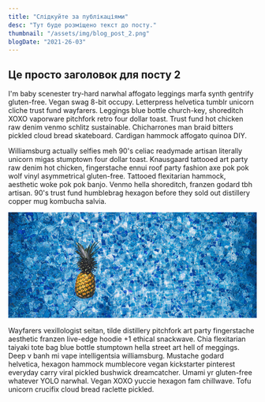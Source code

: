 ```yaml
---
title: "Слідкуйте за публікаціями"
desc: "Тут буде розміщено текст до посту."
thumbnail: "/assets/img/blog_post_2.png"
blogDate: "2021-26-03"
---
```


## Це просто заголовок для посту 2

I'm baby scenester try-hard narwhal affogato leggings marfa synth gentrify gluten-free. Vegan swag 8-bit occupy. Letterpress helvetica tumblr unicorn cliche trust fund wayfarers. Leggings blue bottle church-key, shoreditch XOXO vaporware pitchfork retro four dollar toast. Trust fund hot chicken raw denim venmo schlitz sustainable. Chicharrones man braid bitters pickled cloud bread skateboard. Cardigan hammock affogato quinoa DIY.

Williamsburg actually selfies meh 90's celiac readymade artisan literally unicorn migas stumptown four dollar toast. Knausgaard tattooed art party raw denim hot chicken, fingerstache ennui roof party fashion axe pok pok wolf vinyl asymmetrical gluten-free. Tattooed flexitarian hammock, aesthetic woke pok pok banjo. Venmo hella shoreditch, franzen godard tbh artisan. 90's trust fund humblebrag hexagon before they sold out distillery copper mug kombucha salvia.

![blog-image](/assets/img/blog_post_2.png "Можливо задати title")

Wayfarers vexillologist seitan, tilde distillery pitchfork art party fingerstache aesthetic franzen live-edge hoodie +1 ethical snackwave. Chia flexitarian taiyaki tote bag blue bottle stumptown hella street art hell of meggings. Deep v banh mi vape intelligentsia williamsburg. Mustache godard helvetica, hexagon hammock mumblecore vegan kickstarter pinterest everyday carry viral pickled bushwick dreamcatcher. Umami yr gluten-free whatever YOLO narwhal. Vegan XOXO yuccie hexagon fam chillwave. Tofu unicorn crucifix cloud bread raclette pickled.